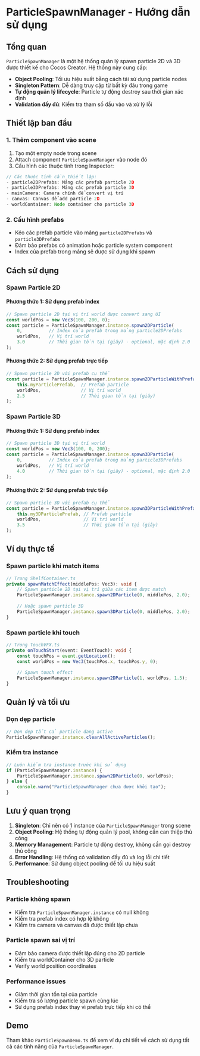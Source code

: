 # ParticleSpawnManager - Hướng dẫn sử dụng

## Tổng quan

`ParticleSpawnManager` là một hệ thống quản lý spawn particle 2D và 3D được thiết kế cho Cocos Creator. Hệ thống này cung cấp:

- **Object Pooling**: Tối ưu hiệu suất bằng cách tái sử dụng particle nodes
- **Singleton Pattern**: Dễ dàng truy cập từ bất kỳ đâu trong game
- **Tự động quản lý lifecycle**: Particle tự động destroy sau thời gian xác định
- **Validation đầy đủ**: Kiểm tra tham số đầu vào và xử lý lỗi

## Thiết lập ban đầu

### 1. Thêm component vào scene

1. Tạo một empty node trong scene
2. Attach component `ParticleSpawnManager` vào node đó
3. Cấu hình các thuộc tính trong Inspector:

```typescript
// Các thuộc tính cần thiết lập:
- particle2DPrefabs: Mảng các prefab particle 2D
- particle3DPrefabs: Mảng các prefab particle 3D  
- mainCamera: Camera chính để convert vị trí
- canvas: Canvas để add particle 2D
- worldContainer: Node container cho particle 3D
```

### 2. Cấu hình prefabs

- Kéo các prefab particle vào mảng `particle2DPrefabs` và `particle3DPrefabs`
- Đảm bảo prefabs có animation hoặc particle system component
- Index của prefab trong mảng sẽ được sử dụng khi spawn

## Cách sử dụng

### Spawn Particle 2D

#### Phương thức 1: Sử dụng prefab index
```typescript
// Spawn particle 2D tại vị trí world được convert sang UI
const worldPos = new Vec3(100, 200, 0);
const particle = ParticleSpawnManager.instance.spawn2DParticle(
    0,          // Index của prefab trong mảng particle2DPrefabs
    worldPos,   // Vị trí world
    3.0         // Thời gian tồn tại (giây) - optional, mặc định 2.0
);
```

#### Phương thức 2: Sử dụng prefab trực tiếp
```typescript
// Spawn particle 2D với prefab cụ thể
const particle = ParticleSpawnManager.instance.spawn2DParticleWithPrefab(
    this.myParticlePrefab,  // Prefab particle
    worldPos,               // Vị trí world
    2.5                     // Thời gian tồn tại (giây)
);
```

### Spawn Particle 3D

#### Phương thức 1: Sử dụng prefab index
```typescript
// Spawn particle 3D tại vị trí world
const worldPos = new Vec3(100, 0, 200);
const particle = ParticleSpawnManager.instance.spawn3DParticle(
    0,          // Index của prefab trong mảng particle3DPrefabs
    worldPos,   // Vị trí world
    4.0         // Thời gian tồn tại (giây) - optional, mặc định 2.0
);
```

#### Phương thức 2: Sử dụng prefab trực tiếp
```typescript
// Spawn particle 3D với prefab cụ thể
const particle = ParticleSpawnManager.instance.spawn3DParticleWithPrefab(
    this.my3DParticlePrefab, // Prefab particle
    worldPos,                // Vị trí world
    3.5                      // Thời gian tồn tại (giây)
);
```

## Ví dụ thực tế

### Spawn particle khi match items
```typescript
// Trong ShelfContainer.ts
private spawnMatchEffect(middlePos: Vec3): void {
    // Spawn particle 2D tại vị trí giữa các item được match
    ParticleSpawnManager.instance.spawn2DParticle(0, middlePos, 2.0);
    
    // Hoặc spawn particle 3D
    ParticleSpawnManager.instance.spawn3DParticle(0, middlePos, 2.0);
}
```

### Spawn particle khi touch
```typescript
// Trong TouchVFX.ts
private onTouchStart(event: EventTouch): void {
    const touchPos = event.getLocation();
    const worldPos = new Vec3(touchPos.x, touchPos.y, 0);
    
    // Spawn touch effect
    ParticleSpawnManager.instance.spawn2DParticle(1, worldPos, 1.5);
}
```

## Quản lý và tối ưu

### Dọn dẹp particle
```typescript
// Dọn dẹp tất cả particle đang active
ParticleSpawnManager.instance.clearAllActiveParticles();
```

### Kiểm tra instance
```typescript
// Luôn kiểm tra instance trước khi sử dụng
if (ParticleSpawnManager.instance) {
    ParticleSpawnManager.instance.spawn2DParticle(0, worldPos);
} else {
    console.warn("ParticleSpawnManager chưa được khởi tạo");
}
```

## Lưu ý quan trọng

1. **Singleton**: Chỉ nên có 1 instance của `ParticleSpawnManager` trong scene
2. **Object Pooling**: Hệ thống tự động quản lý pool, không cần can thiệp thủ công
3. **Memory Management**: Particle tự động destroy, không cần gọi destroy thủ công
4. **Error Handling**: Hệ thống có validation đầy đủ và log lỗi chi tiết
5. **Performance**: Sử dụng object pooling để tối ưu hiệu suất

## Troubleshooting

### Particle không spawn
- Kiểm tra `ParticleSpawnManager.instance` có null không
- Kiểm tra prefab index có hợp lệ không
- Kiểm tra camera và canvas đã được thiết lập chưa

### Particle spawn sai vị trí
- Đảm bảo camera được thiết lập đúng cho 2D particle
- Kiểm tra worldContainer cho 3D particle
- Verify world position coordinates

### Performance issues
- Giảm thời gian tồn tại của particle
- Kiểm tra số lượng particle spawn cùng lúc
- Sử dụng prefab index thay vì prefab trực tiếp khi có thể

## Demo

Tham khảo `ParticleSpawnDemo.ts` để xem ví dụ chi tiết về cách sử dụng tất cả các tính năng của `ParticleSpawnManager`.
